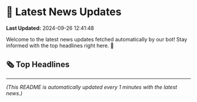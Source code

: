 # 📰 Latest News Updates
**Last Updated:** 2024-09-26 12:41:48

Welcome to the latest news updates fetched automatically by our bot! Stay informed with the top headlines right here. 🚀

## 🗞️ Top Headlines

---
*(This README is automatically updated every 1 minutes with the latest news.)*
